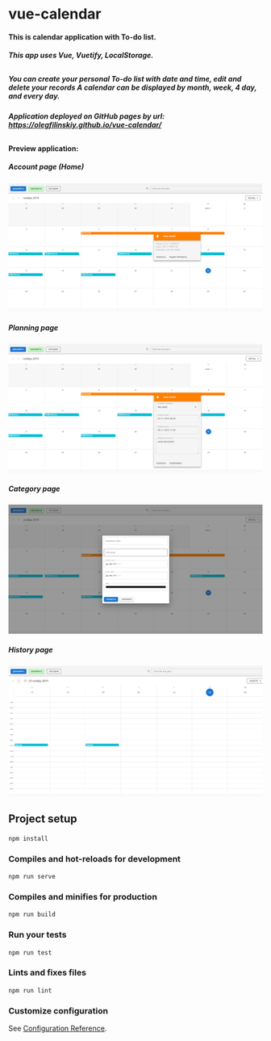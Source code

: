 # vue-calendar

#### This is calendar application with To-do list.

##### This app uses Vue, Vuetify, LocalStorage.
##
##### You can create your personal To-do list with date and time, edit and delete your records A calendar can be displayed by month, week, 4 day, and every day.

##### Application deployed on GitHub pages by url: https://olegfilinskiy.github.io/vue-calendar/

##
#### Preview application:
##### Account page (Home)
![Screenshot of example](https://github.com/OlegFilinskiy/vue-calendar/raw/master/src/assets/screenshot_5.png)
##### Planning page
![Screenshot of example](https://github.com/OlegFilinskiy/vue-calendar/raw/master/src/assets/screenshot_6.png)
##### Category page
![Screenshot of example](https://github.com/OlegFilinskiy/vue-calendar/raw/master/src/assets/screenshot_7.png)
##### History page
![Screenshot of example](https://github.com/OlegFilinskiy/vue-calendar/raw/master/src/assets/screenshot_8.png)


## Project setup
```
npm install
```

### Compiles and hot-reloads for development
```
npm run serve
```

### Compiles and minifies for production
```
npm run build
```

### Run your tests
```
npm run test
```

### Lints and fixes files
```
npm run lint
```

### Customize configuration
See [Configuration Reference](https://cli.vuejs.org/config/).

